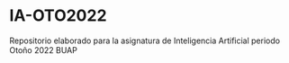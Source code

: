 # IA-OTO2022
Repositorio elaborado para la asignatura de Inteligencia Artificial periodo Otoño 2022 BUAP 
